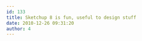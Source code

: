 ```yaml
---
id: 133
title: Sketchup 8 is fun, useful to design stuff
date: 2010-12-26 09:31:20
author: 4
---
```


